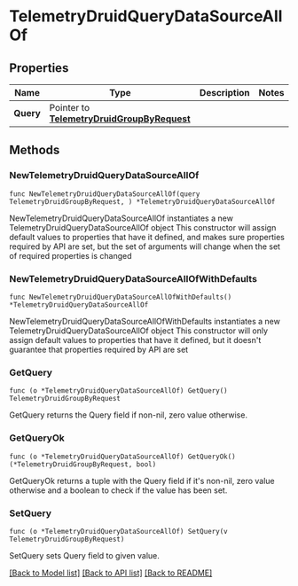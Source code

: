 # TelemetryDruidQueryDataSourceAllOf

## Properties

Name | Type | Description | Notes
------------ | ------------- | ------------- | -------------
**Query** | Pointer to [**TelemetryDruidGroupByRequest**](telemetry.DruidGroupByRequest.md) |  | 

## Methods

### NewTelemetryDruidQueryDataSourceAllOf

`func NewTelemetryDruidQueryDataSourceAllOf(query TelemetryDruidGroupByRequest, ) *TelemetryDruidQueryDataSourceAllOf`

NewTelemetryDruidQueryDataSourceAllOf instantiates a new TelemetryDruidQueryDataSourceAllOf object
This constructor will assign default values to properties that have it defined,
and makes sure properties required by API are set, but the set of arguments
will change when the set of required properties is changed

### NewTelemetryDruidQueryDataSourceAllOfWithDefaults

`func NewTelemetryDruidQueryDataSourceAllOfWithDefaults() *TelemetryDruidQueryDataSourceAllOf`

NewTelemetryDruidQueryDataSourceAllOfWithDefaults instantiates a new TelemetryDruidQueryDataSourceAllOf object
This constructor will only assign default values to properties that have it defined,
but it doesn't guarantee that properties required by API are set

### GetQuery

`func (o *TelemetryDruidQueryDataSourceAllOf) GetQuery() TelemetryDruidGroupByRequest`

GetQuery returns the Query field if non-nil, zero value otherwise.

### GetQueryOk

`func (o *TelemetryDruidQueryDataSourceAllOf) GetQueryOk() (*TelemetryDruidGroupByRequest, bool)`

GetQueryOk returns a tuple with the Query field if it's non-nil, zero value otherwise
and a boolean to check if the value has been set.

### SetQuery

`func (o *TelemetryDruidQueryDataSourceAllOf) SetQuery(v TelemetryDruidGroupByRequest)`

SetQuery sets Query field to given value.



[[Back to Model list]](../README.md#documentation-for-models) [[Back to API list]](../README.md#documentation-for-api-endpoints) [[Back to README]](../README.md)


